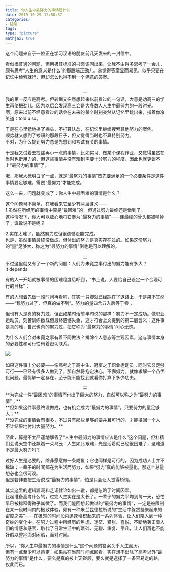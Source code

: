 ```yaml
---
title: 你人生中最努力的事情是什么
date: 2019-10-29 15:50:37
categories: 
- 随笔
tags: 
type: "picture"
mathjax: true
---
```

​​这个问题来自于一位正在学习汉语的朋友前几天发来的一封信中。 

看似很普通的问题，但用极其标准的书面语问出来，让我不由得多思考了一会儿，颇有思考“人生的意义是什么”的那股端正劲儿。总觉得答案显而易见，似乎只要在记忆中检索就行，但却怎么也得不到一个满意的答案。 
<!-- more -->​

<center>一</center>
我的第一反应是高考。但转瞬又突然想起来以前看过的一句话，大意是劝高三的学生再使把劲儿，因为以后会发现高三会是大多数人人生中最努力的一段时光。 <br>
啊，原来以前不经意看过的话会在未来的某个时刻突然从记忆里跳出来，指着你冷笑道：told u so。  <br>

于是在心里猛地摇了摇头，不打算认怂，在记忆里继续搜索其他努力的案例。  <br>
顺势就又想到了考研的那段日子，但又觉得当时也不算特别努力。  <br>
不对，为什么提到努力总是先想到和考试有关的事情。 <br>

于是我又试着去找些再小一点的事情，比如实习、做某个课程作业，又觉得虽然在当时也挺用力的，但这些事情并没有难到需要十分努力的程度，因此也就更谈不上“最努力的事情”了。  <br>

哦，那我大概明白了一点，就是“最努力的事情”首先要满足的一个必要条件是这件事情要足够难，需要“最努力”才能完成。 <br>

这么一来，问题就变成了：你人生中最困难的事情是什么？  <br>


这个问题可不简单，在我看来它至少有两层含义——  <br>
1.虽然在所经历的事情中算是“最困难”的，但通过努力最终还是做到了。  <br>
这种情况下，你大可以放心地将它奉为“最努力的事情”——连最硬的骨头都被啃掉了，谁敢说不是呢？ <br>

2.实在太难了，虽然努力过但很遗憾没能完成。  <br>
也是，虽然事情最终没做成，但付出的努力是真实存在过的。如果这份努力的“量”足够大，称之为“最努力的事情”倒也是可以理解的。  <br>


<center>二</center>
不过这里就又有了一个新的问题：人们为未竟之事付出的努力能有多大？  <br>
It depends.  <br>

有的人一开始就被事情的困难程度给吓到，“书上说，人要给自己设定一个合理可行的目标”；  <br>

有的人想着先做一段时间再看吧，其实一只脚就已经踩在了退路上，于是果不其然——“我努力过了，但真的做不到”。努力的量四舍五入后等于零；  <br>

但也有人是真的努力过，但正如某句话前半句说的那样：努力不一定成功。像职业运动员，刻苦训练数载但最终遗憾失金，这才符合上文提到的第二层含义：这件事是真的难，自己也真的努力过，把它称为“最努力的事情”问心无愧。  <br>

为什么人们会对未竟之事有着不同做法？排除个人意志等主观因素，这与事情本身的必要性和可行性有着密切联系。

​<img src="https://raw.githubusercontent.com/C-Harlin/MarkDownPhotos/master/casual/pic.png">

如果这件事十分必要——像高考之于高中生、冠军之于职业运动员；同时它又足够可行——已经有很多人做到了，那自然将抱定决心，不懈努力。就像求解一个凸优化问题，最优解一定存在，至于能不能找到就看你打算下多少功夫。 <br>

<center>三</center>
**为完成一件“最困难”的事情而付出了巨大的努力，自然可以称之为“最努力的事情”；** <br>
**但如果这件事最终没做成，也有机会成为“最努力的事情”，只要努力的量足够大；** <br>
**没完成的事情会有很多，不过只有那些足够必要并且可行的，才能换回一个人不计结果地付出大量努力。** <br> 

至此，算是不太严谨地解答了“人生中最努力的事情应该是什么”这个问题，但杠精们会说天空中还飘着一朵乌云：人生如此艰难，光是活着就已经很困难了，这难道不是最大努力吗？ <br>

过好人生是必要的，除非愿意做一条咸鱼；它也同样是可行的，因为成功人士并不稀缺；一辈子的时间都在为生活而努力，如果“努力”真的能够被量化，那这个总量想必也会很可观。 <br>
但是若非要把生活说成“最努力的事情”，怕是只会让人觉得矫情。 <br>

其实这里的逻辑漏洞和芝诺悖论如出一辙，都是忽略了时间因素。 <br>
比起准备高考什么的，过完人生实在是太长了。一辈子的努力平均到每一天，恐怕早已被稀释得微乎其微了。而我们能回想起做过的“最努力的事情”，一定是被限制在某一段时间内的极致体验，颇有一种米兰昆德拉所说的“生活中骤然凝聚起来的密度之美”——在极短的时间段内迅速堆积起来的一系列体验，让人们陷入到一种奇妙的变化中。在努力过程中所经历的焦虑、迷茫、紧张、喜悦，不断地轰击着人们的情感和感官，取代了日常生活中的琐碎、无聊、重复、平凡，让人们再也不能好暇以整地面对闲暇，面对时间。 <br>


所以，“你人生中最努力的事情是什么”这个问题的答案关乎人生阅历。<br>
但有一点至少可以肯定：如果站在当前时间点回看，实在想不出除了高考以外“最努力的事情”是什么，要么是真的被上天眷顾，要么就是选择了一条容易走的路，仅此而已。 